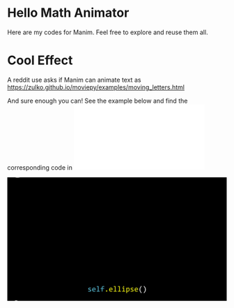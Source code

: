 Hello Math Animator
=================================

Here are my codes for Manim. Feel free to explore and reuse them all.

Cool Effect
======================
A reddit use asks if Manim can animate text as 
https://zulko.github.io/moviepy/examples/moving_letters.html

And sure enough you can! See the example below and find the corresponding code in ![``cool_effect.py``](cool_effect.py)

![Image](media/EffectExamples.gif)
